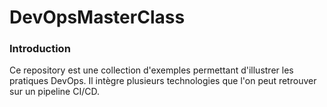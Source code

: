 # DevOpsMasterClass

### Introduction
Ce repository est une collection d'exemples permettant d'illustrer les pratiques DevOps. Il intègre plusieurs technologies que l'on peut retrouver sur un pipeline CI/CD.

